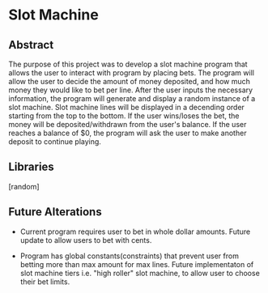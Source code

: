 # Slot Machine

## Abstract

The purpose of this project was to develop a slot machine program that allows the user to interact with program by placing bets. The program will allow the user to decide the amount of money deposited, and how much money they would like to bet per line. After the user inputs the necessary information, the program will generate and display a random instance of a slot machine. Slot machine lines will be displayed in a decending order starting from the top to the bottom. If the user wins/loses the bet, the money will be deposited/withdrawn from the user's balance. If the user reaches a balance of $0, the program will ask the user to make another deposit to continue playing.

## Libraries

[random]

## Future Alterations

- Current program requires user to bet in whole dollar amounts. Future update to allow users to bet with cents.

- Program has global constants(constraints) that prevent user from betting more than max amount for max lines. Future implementaton of slot machine tiers i.e. "high roller" slot machine, to allow user to choose their bet limits.
